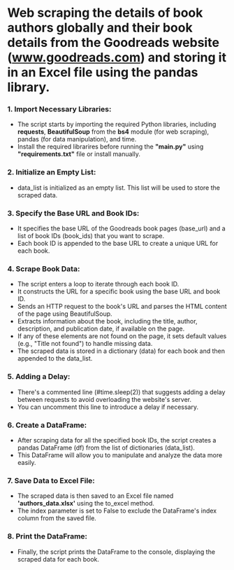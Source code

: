 # Web scraping the details of book authors globally and their book details from the Goodreads website (www.goodreads.com) and storing it in an Excel file using the pandas library.

### 1. Import Necessary Libraries:
* The script starts by importing the required Python libraries, including **requests**, **BeautifulSoup** from the **bs4** module (for web scraping), pandas (for data manipulation), and time. 
* Install the required librarires before running the **"main.py"** using **"requirements.txt"** file or install manually.

### 2. Initialize an Empty List:
* data_list is initialized as an empty list. This list will be used to store the scraped data.

### 3. Specify the Base URL and Book IDs:
* It specifies the base URL of the Goodreads book pages (base_url) and a list of book IDs (book_ids) that you want to scrape.
* Each book ID is appended to the base URL to create a unique URL for each book.

### 4. Scrape Book Data:
* The script enters a loop to iterate through each book ID.
* It constructs the URL for a specific book using the base URL and book ID.
* Sends an HTTP request to the book's URL and parses the HTML content of the page using BeautifulSoup.
* Extracts information about the book, including the title, author, description, and publication date, if available on the page.
* If any of these elements are not found on the page, it sets default values (e.g., "Title not found") to handle missing data.
* The scraped data is stored in a dictionary (data) for each book and then appended to the data_list.

### 5. Adding a Delay:
* There's a commented line (#time.sleep(2)) that suggests adding a delay between requests to avoid overloading the website's server.
* You can uncomment this line to introduce a delay if necessary.

### 6. Create a DataFrame:
 * After scraping data for all the specified book IDs, the script creates a pandas DataFrame (df) from the list of dictionaries (data_list).
 * This DataFrame will allow you to manipulate and analyze the data more easily.

### 7. Save Data to Excel File:
* The scraped data is then saved to an Excel file named **'authors_data.xlsx'** using the to_excel method.
* The index parameter is set to False to exclude the DataFrame's index column from the saved file.

### 8. Print the DataFrame:
* Finally, the script prints the DataFrame to the console, displaying the scraped data for each book.
